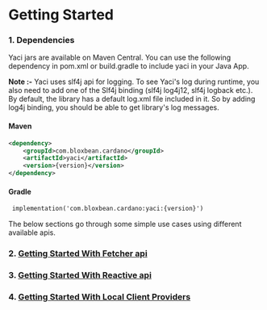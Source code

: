 # Getting Started

### 1. Dependencies

Yaci jars are available on Maven Central. You can use the following dependency in pom.xml or build.gradle to 
include yaci in your Java App. 

**Note :-** Yaci uses slf4j api for logging. To see Yaci's log during runtime, you also need to add one of the
Slf4j binding (slf4j log4j12, slf4j logback etc.). By default, the library has a default log.xml file included in it. So by adding 
log4j binding, you should be able to get library's log messages.

#### Maven

```xml
<dependency>
    <groupId>com.bloxbean.cardano</groupId>
    <artifactId>yaci</artifactId>
    <version>{version}</version>
</dependency>
```

#### Gradle

```xml
 implementation('com.bloxbean.cardano:yaci:{version}')
```
The below sections go through some simple use cases using different available apis.

### 2. [Getting Started With Fetcher api](fetchers/FetchersGettingStarted.md)

### 3. [Getting Started With Reactive api](reactive/ReactiveGettingStarted.md)

### 4. [Getting Started With Local Client Providers](local-client-provider.md)

##
